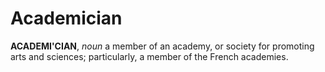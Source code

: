 # Academician

**ACADEMI'CIAN**, _noun_ a member of an academy, or society for promoting arts and sciences; particularly, a member of the French academies.